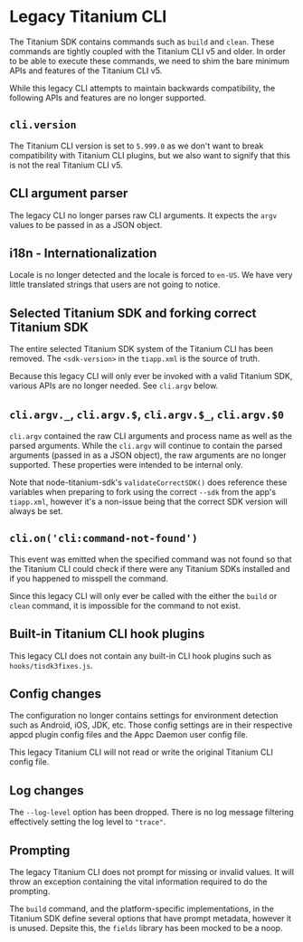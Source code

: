 # Legacy Titanium CLI

The Titanium SDK contains commands such as `build` and `clean`. These commands are tightly coupled
with the Titanium CLI v5 and older. In order to be able to execute these commands, we need to shim
the bare minimum APIs and features of the Titanium CLI v5.

While this legacy CLI attempts to maintain backwards compatibility, the following APIs and
features are no longer supported.

## `cli.version`

The Titanium CLI version is set to `5.999.0` as we don't want to break compatibility with Titanium
CLI plugins, but we also want to signify that this is not the real Titanium CLI v5.

## CLI argument parser

The legacy CLI no longer parses raw CLI arguments. It expects the `argv` values to be passed in as
a JSON object.

## i18n - Internationalization

Locale is no longer detected and the locale is forced to `en-US`. We have very little translated
strings that users are not going to notice.

## Selected Titanium SDK and forking correct Titanium SDK

The entire selected Titanium SDK system of the Titanium CLI has been removed. The `<sdk-version>`
in the `tiapp.xml` is the source of truth.

Because this legacy CLI will only ever be invoked with a valid Titanium SDK, various APIs are no
longer needed. See `cli.argv` below.

## `cli.argv._`, `cli.argv.$`, `cli.argv.$_`, `cli.argv.$0`

`cli.argv` contained the raw CLI arguments and process name as well as the parsed arguments. While
the `cli.argv` will continue to contain the parsed arguments (passed in as a JSON object), the
raw arguments are no longer supported. These properties were intended to be internal only.

Note that node-titanium-sdk's `validateCorrectSDK()` does reference these variables when preparing
to fork using the correct `--sdk` from the app's `tiapp.xml`, however it's a non-issue being that
the correct SDK version will always be set.

## `cli.on('cli:command-not-found')`

This event was emitted when the specified command was not found so that the Titanium CLI could
check if there were any Titanium SDKs installed and if you happened to misspell the command.

Since this legacy CLI will only ever be called with the either the `build` or `clean` command,
it is impossible for the command to not exist.

## Built-in Titanium CLI hook plugins

This legacy CLI does not contain any built-in CLI hook plugins such as `hooks/tisdk3fixes.js`.

## Config changes

The configuration no longer contains settings for environment detection such as Android, iOS,
JDK, etc. Those config settings are in their respective appcd plugin config files and the Appc
Daemon user config file.

This legacy Titanium CLI will not read or write the original Titanium CLI config file.

## Log changes

The `--log-level` option has been dropped. There is no log message filtering effectively setting
the log level to `"trace"`.

## Prompting

The legacy Titanium CLI does not prompt for missing or invalid values. It will throw an exception
containing the vital information required to do the prompting.

The `build` command, and the platform-specific implementations, in the Titanium SDK define several
options that have prompt metadata, however it is unused. Depsite this, the `fields` library has
been mocked to be a noop.
